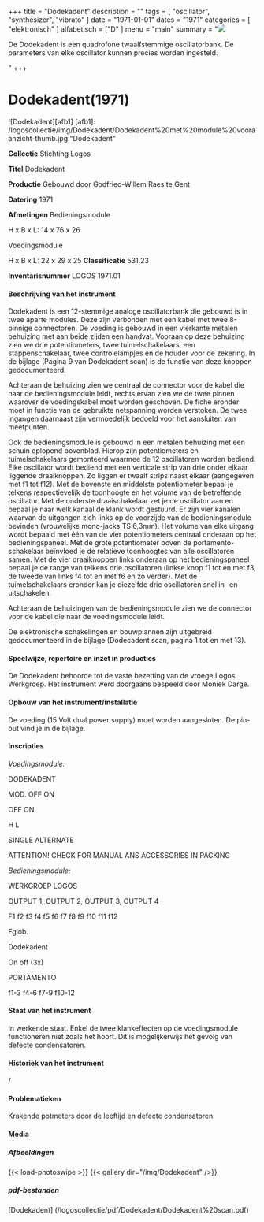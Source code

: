 ﻿+++
title = "Dodekadent"
description = ""
tags = [
    "oscillator",
    "synthesizer",
    "vibrato"
]
date = "1971-01-01"
dates = "1971"
categories = [ "elektronisch"
]
alfabetisch = ["D"
]
menu = "main"
summary = "<a href='/logoscollectie/1971/Dodekadent/Dodekadent%20met%20module%20vooraanzicht-thumb.jpg'><img src='/logoscollectie/img/Dodekadent/Dodekadent%20met%20module%20vooraanzicht-thumb.jpg'></a><p>De Dodekadent is een quadrofone twaalfstemmige oscillatorbank. De parameters van elke oscillator kunnen precies worden ingesteld.</p>"
+++

# Dodekadent(1971)

![Dodekadent][afb1]
[afb1]: /logoscollectie/img/Dodekadent/Dodekadent%20met%20module%20vooraanzicht-thumb.jpg "Dodekadent"

**Collectie**
Stichting Logos

**Titel**
Dodekadent

**Productie**
Gebouwd door Godfried-Willem Raes te Gent

**Datering**
1971

**Afmetingen**
Bedieningsmodule

H x B x L: 14 x 76 x 26


Voedingsmodule

H x B x L: 22 x 29 x 25 
**Classificatie**
531.23

**Inventarisnummer**
LOGOS 1971.01

#### Beschrijving van het instrument
Dodekadent is een 12-stemmige analoge oscillatorbank die gebouwd is in twee aparte modules. Deze zijn verbonden met een kabel met twee 8-pinnige connectoren. De voeding is gebouwd in een vierkante metalen behuizing met aan beide zijden een handvat. Vooraan op deze behuizing zien we drie potentiometers, twee tuimelschakelaars, een stappenschakelaar, twee controlelampjes en de houder voor de zekering. In de bijlage (Pagina 9 van Dodekadent scan) is de functie van deze knoppen gedocumenteerd.


Achteraan de behuizing zien we centraal de connector voor de kabel die naar de bedieningsmodule leidt, rechts ervan zien we de twee pinnen waarover de voedingskabel moet worden geschoven. De fiche eronder moet in functie van de gebruikte netspanning worden verstoken. De twee ingangen daarnaast zijn vermoedelijk bedoeld voor het aansluiten van meetpunten.


Ook de bedieningsmodule is gebouwd in een metalen behuizing met een schuin oplopend bovenblad. Hierop zijn potentiometers en  tuimelschakelaars gemonteerd waarmee de 12 oscillatoren worden bediend. Elke oscillator wordt bediend met een verticale strip van drie onder elkaar liggende draaiknoppen. Zo liggen er twaalf strips naast elkaar (aangegeven met f1 tot f12). Met de bovenste en middelste  potentiometer bepaal je telkens respectievelijk de toonhoogte en het volume van de betreffende oscillator. Met de onderste draaischakelaar zet je de oscillator aan en bepaal je naar welk kanaal de klank wordt gestuurd. Er zijn vier kanalen waarvan de uitgangen zich links op de voorzijde van de bedieningsmodule bevinden (vrouwelijke mono-jacks TS 6,3mm). Het volume van elke uitgang wordt bepaald met één van de vier potentiometers centraal onderaan op het bedieningspaneel. Met de grote potentiometer boven de portamento-schakelaar beïnvloed je de relatieve toonhoogtes van alle oscillatoren samen. Met de vier draaiknoppen links onderaan op het bedieningspaneel bepaal je de range van telkens drie oscillatoren (linkse knop f1 tot en met f3, de tweede van links f4 tot en met f6 en zo verder). Met de tuimelschakelaars eronder kan je diezelfde drie oscillatoren snel in- en uitschakelen.


Achteraan de behuizingen van de bedieningsmodule zien we de connector voor de kabel die naar de voedingsmodule leidt.


De elektronische schakelingen en bouwplannen zijn uitgebreid gedocumenteerd in de bijlage (Dodecadent scan, pagina 1 tot en met 13).

#### Speelwijze, repertoire en inzet in producties
De Dodekadent behoorde tot de vaste bezetting van de vroege Logos Werkgroep. Het instrument werd doorgaans bespeeld door Moniek Darge.

#### Opbouw van het instrument/installatie
De voeding (15 Volt dual power supply) moet worden aangesloten. De pin-out vind je in de bijlage.

#### Inscripties
*Voedingsmodule:*

DODEKADENT

MOD. OFF ON

OFF ON

H L 

SINGLE ALTERNATE

ATTENTION! CHECK FOR MANUAL ANS ACCESSORIES IN PACKING



*Bedieningsmodule:*

WERKGROEP LOGOS

OUTPUT 1, OUTPUT 2, OUTPUT 3, OUTPUT 4

F1 f2 f3 f4 f5 f6 f7 f8 f9 f10 f11 f12

Fglob.

Dodekadent

On off (3x)

PORTAMENTO

f1-3 f4-6 f7-9 f10-12

#### Staat van het instrument
In werkende staat. Enkel de twee klankeffecten op de voedingsmodule functioneren niet zoals het hoort. Dit is mogelijkerwijs het gevolg van defecte condensatoren. 

#### Historiek van het instrument
/

#### Problematieken
Krakende potmeters door de leeftijd en defecte condensatoren.

#### Media
##### Afbeeldingen
{{< load-photoswipe >}}
{{< gallery dir="/img/Dodekadent" />}}

##### pdf-bestanden
[Dodekadent] (/logoscollectie/pdf/Dodekadent/Dodekadent%20scan.pdf)